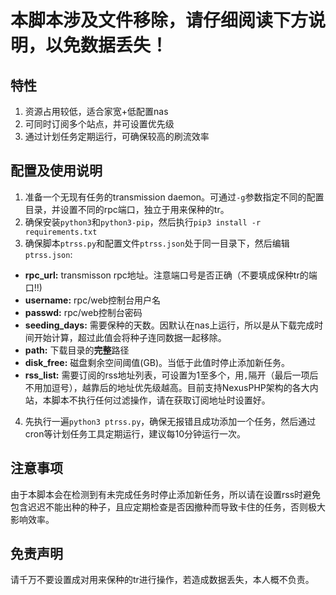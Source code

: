 # 本脚本涉及文件移除，请仔细阅读下方说明，以免数据丢失！

## 特性

1. 资源占用较低，适合家宽+低配置nas
2. 可同时订阅多个站点，并可设置优先级
3. 通过计划任务定期运行，可确保较高的刷流效率

## 配置及使用说明

1. 准备一个无现有任务的transmission daemon。可通过`-g`参数指定不同的配置目录，并设置不同的rpc端口，独立于用来保种的tr。
2. 确保安装`python3`和`python3-pip`，然后执行`pip3 install -r requirements.txt`
3. 确保脚本`ptrss.py`和配置文件`ptrss.json`处于同一目录下，然后编辑`ptrss.json`:
* **rpc_url:** transmisson rpc地址。注意端口号是否正确（不要填成保种tr的端口!!)
* **username:** rpc/web控制台用户名
* **passwd:** rpc/web控制台密码
* **seeding_days:** 需要保种的天数。因默认在nas上运行，所以是从下载完成时间开始计算，超过此值会将种子连同数据一起移除。
* **path:** 下载目录的**完整**路径
* **disk_free:** 磁盘剩余空间阈值(GB)。当低于此值时停止添加新任务。
* **rss_list:** 需要订阅的rss地址列表，可设置为1至多个，用`,`隔开（最后一项后不用加逗号），越靠后的地址优先级越高。目前支持NexusPHP架构的各大内站，本脚本不执行任何过滤操作，请在获取订阅地址时设置好。
4. 先执行一遍`python3 ptrss.py`，确保无报错且成功添加一个任务，然后通过cron等计划任务工具定期运行，建议每10分钟运行一次。

## 注意事项

由于本脚本会在检测到有未完成任务时停止添加新任务，所以请在设置rss时避免包含迟迟不能出种的种子，且应定期检查是否因撤种而导致卡住的任务，否则极大影响效率。

## 免责声明

请千万不要设置成对用来保种的tr进行操作，若造成数据丢失，本人概不负责。
